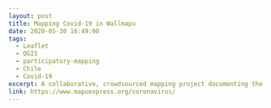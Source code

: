 ```yaml
---
layout: post
title: Mapping Covid-19 in Wallmapu
date: 2020-05-30 16:49:00
tags:
  - Leaflet
  - QGIS
  - participatory-mapping
  - Chile
  - Covid-19
excerpt: A collaborative, crowdsourced mapping project documenting the effects of the pandemic in Wallmapu
link: https://www.mapuexpress.org/coronavirus/
---
```

